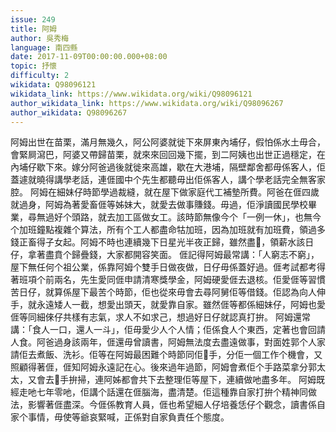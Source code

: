 ```yaml
---
issue: 249
title: 阿姆
author: 吳秀梅
language: 南四縣
date: 2017-11-09T00:00:00.000+08:00
topic: 抒懷
difficulty: 2
wikidata: Q98096121
wikidata_link: https://www.wikidata.org/wiki/Q98096121
author_wikidata_link: https://www.wikidata.org/wiki/Q98096267
author_wikidata: Q98096267
---
```

阿姆出世在苗栗，滿月無幾久，阿公阿婆就徙下來屏東內埔仔，假怕係水土毋合，會緊屙瀉巴，阿婆又帶歸苗栗，就來來回回幾下擺，到二阿姨也出世正過穩定，在內埔仔歇下來。嫁分阿爸過後就徙來高雄，歇在大港埔，隔壁鄰舍都毋係客人，佢蓋遽就曉得講學老話，連𠊎國中个先生都聽毋出佢係客人，講个學老話完全無客家腔。
阿姆在細妹仔時節學過裁縫，就在屋下做家庭代工補墊所費。阿爸在𠊎四歲就過身，阿姆為著愛畜𠊎等姊妹大，就愛去做事賺錢。毋過，佢淨讀國民學校畢業，尋無過好个頭路，就去加工區做女工。該時節無像今个「一例一休」，也無今个加班鐘點複雜个算法，所有个工人都盡命牯加班，因為加班就有加班費，領過多錢正畜得子女起。阿姆不時也連續幾下日星光半夜正歸，雖然盡𤸁，領薪水該日仔，拿著盡賁个歸疊錢，大家都開容笑面。
𠊎記得阿姆最常講：「人窮志不窮」，屋下無任何个祖公業，係靠阿姆个雙手日做夜做，日仔毋係蓋好過。𠊎考試都考得著班項个前兩名，先生愛同𠊎申請清寒獎學金，阿姆硬愛𠊎去退核。佢愛𠊎等習慣苦日仔，就算係屋下最苦个時節，佢也從來毋會去尋阿舅佢等借錢。佢認為向人伸手，就永遠矮人一截，想愛出頭天，就愛靠自家。雖然𠊎等都係細妹仔，阿姆也愛𠊎等同細倈仔共樣有志氣，求人不如求己，想過好日仔就認真打拚。
阿姆還常講：「食人一口，還人一斗」，佢毋愛少人个人情；佢係食人个東西，定著也會回請人食。阿爸過身該兩年，𠊎還毋曾讀書，阿姆無法度去盡遠做事，對面姓郭个人家請佢去煮飯、洗衫。佢等在阿姆最困難个時節同佢𢯭手，分佢一個工作个機會，又照顧得著𠊎，𠊎知阿姆永遠記在心。後來過年過節，阿姆會煮佢个手路菜拿分郭太太，又會去𢯭手拚掃，連阿姊都會共下去整理佢等屋下，連續做吔盡多年。
阿姆既經走吔七年零吔，佢講个話還在𠊎腦海，盡清楚。佢這種靠自家打拚个精神同做法，影響著𠊎盡深。今𠊎係教育人員，𠊎也希望細人仔培養恁仔个觀念，讀書係自家个事情，毋使等爺哀緊喊，正係對自家負責任个態度。